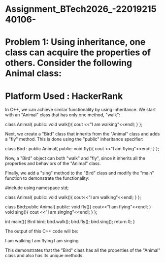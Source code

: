 # Assignment_BTech2026_-2201921540106-
# Problem 1: Using inheritance, one class can acquire the properties of others. Consider the following Animal class:
# Platform Used : HackerRank

In C++, we can achieve similar functionality by using inheritance. We start with an "Animal" class that has only one method, "walk":

class Animal{
public:
    void walk(){
        cout <<"I am walking"<<endl;
    }
};

Next, we create a "Bird" class that inherits from the "Animal" class and adds a "fly" method. This is done using the "public" inheritance specifier:

class Bird : public Animal{
public:
    void fly(){
        cout <<"I am flying"<<endl;
    }
};

Now, a "Bird" object can both "walk" and "fly", since it inherits all the properties and behaviors of the "Animal" class.

Finally, we add a "sing" method to the "Bird" class and modify the "main" function to demonstrate the functionality:

#include<iostream>
using namespace std;

class Animal{
public:
    void walk(){
        cout<<"I am walking"<<endl;
    }
};

class Bird:public Animal{
public:
    void fly(){
        cout<<"I am flying"<<endl;
    }
    void sing(){
        cout <<"I am singing"<<endl;
    }
};

int main(){
    Bird bird;
    bird.walk();
    bird.fly();
    bird.sing();
    return 0;
}


The output of this C++ code will be:

I am walking
I am flying
I am singing

This demonstrates that the "Bird" class has all the properties of the "Animal" class and also has its unique methods.
